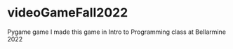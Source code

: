 # videoGameFall2022
 Pygame game 
 I made this game in Intro to Programming class at Bellarmine 2022
 
